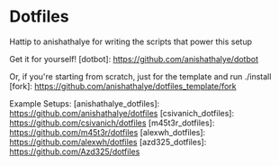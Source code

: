 Dotfiles
=================

Hattip to anishathalye for writing the scripts that power this setup

Get it for yourself! [dotbot]: https://github.com/anishathalye/dotbot

Or, if you're starting from scratch, just for the template and run ./install
[fork]: https://github.com/anishathalye/dotfiles_template/fork

Example Setups:
[anishathalye_dotfiles]: https://github.com/anishathalye/dotfiles
[csivanich_dotfiles]: https://github.com/csivanich/dotfiles
[m45t3r_dotfiles]: https://github.com/m45t3r/dotfiles
[alexwh_dotfiles]: https://github.com/alexwh/dotfiles
[azd325_dotfiles]: https://github.com/Azd325/dotfiles
